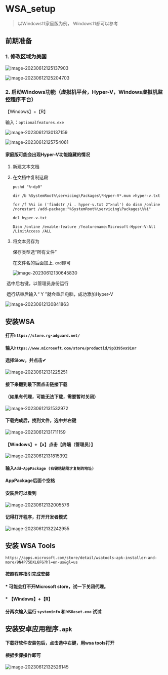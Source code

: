 # WSA_setup

> 以Windows11家庭版为例， Windows11都可以参考

## 前期准备

### 1. 修改区域为美国

![image-20230612125137903](https://github.com/AuriaY/WSA_setup/assets/55018403/219faae7-c137-415a-a2f8-b22ec9429a82)

![image-20230612125204703](https://github.com/AuriaY/WSA_setup/assets/55018403/20dc7d6d-1f5b-4ba9-b28f-8642b7a442aa)

### 2. 启动Windows功能（虚拟机平台，Hyper-V，Windows虚拟机监控程序平台）

【Windows】+【R】

输入：```optionalfeatures.exe```

![image-20230612130137159](https://github.com/AuriaY/WSA_setup/assets/55018403/4cc0fc6a-2866-4c96-831a-8e354216ed29)

![image-20230612125754061](https://github.com/AuriaY/WSA_setup/assets/55018403/d1a3484b-9ad1-48e2-90b6-8c51af4c5857)

#### 家庭版可能会出现Hyper-V功能隐藏的情况

1. 新建文本文档

2. 在文档中复制这段

   ```
   pushd "%~dp0"
   
   dir /b %SystemRoot%\servicing\Packages\*Hyper-V*.mum >hyper-v.txt
   
   for /f %%i in ('findstr /i . hyper-v.txt 2^>nul') do dism /online /norestart /add-package:"%SystemRoot%\servicing\Packages\%%i"
   
   del hyper-v.txt
   
   Dism /online /enable-feature /featurename:Microsoft-Hyper-V-All /LimitAccess /ALL
   ```

3. 将文本另存为

   保存类型选“所有文件”

   在文件名的后面加上```.cmd```即可

   ![image-20230612130645830](https://github.com/AuriaY/WSA_setup/assets/55018403/d7695795-217e-4843-a885-3a4169ddbdd4)

​	选中后右键，以管理员身份运行

​	运行结束后输入“ Y ”就会重启电脑，成功添加Hyper-V

![image-20230612130841863](https://github.com/AuriaY/WSA_setup/assets/55018403/a984816d-11f8-45f6-b8a1-1daf0867d224)

## 安装WSA

#### 打开```https://store.rg-adguard.net/```

#### 输入```https://www.microsoft.com/store/productid/9p3395vx91nr```

#### 选择Slow，并点击✔

![image-20230612131225251](https://github.com/AuriaY/WSA_setup/assets/55018403/8c14c86f-d7f9-4e9d-9aba-55ba497785ce)

#### 接下来翻到最下面点击链接下载

#### （如果有代理，可能无法下载，需要暂时关闭）

![image-20230612131532972](https://github.com/AuriaY/WSA_setup/assets/55018403/fa3545c1-863b-4aa7-bb7b-41128a63be3b)

#### 下载完成后，找到文件，选中并右键

![image-20230612131711159](https://github.com/AuriaY/WSA_setup/assets/55018403/fdd3377f-6e07-4de5-a394-18f20ff32aeb)

#### 【Windows】+【x】点击【终端（管理员）】

![image-20230612131815392](https://github.com/AuriaY/WSA_setup/assets/55018403/0395e273-e0fa-49bf-a4a0-3931e470d03c)

#### 输入```Add-AppPackage (右键粘贴刚才复制的地址)```

#### AppPackage后面个空格

#### 安装后可以看到

![image-20230612132005576](https://github.com/AuriaY/WSA_setup/assets/55018403/b9806b9d-cb7f-405a-ad1a-30e20f9895fe)

#### 记得打开程序，打开开发者模式

![image-20230612132242955](https://github.com/AuriaY/WSA_setup/assets/55018403/2cecb193-e61f-4558-b2ea-f219245c8392)

## 安装 WSA Tools

```https://apps.microsoft.com/store/detail/wsatools-apk-installer-and-more/9N4P75DXL6FG?hl=en-us&gl=us```

#### 按照程序指引完成安装

#### * 可能会打不开Microsoft store，试一下关闭代理。

#### * 【Windows】+【R】

  #### 分两次输入运行 ```systeminfo``` 和 ```WSReset.exe``` 试试

## 安装安卓应用程序```.apk```

#### 下载好软件安装包后，点击选中右键，用wsa tools打开

#### 根据步骤操作即可

![image-20230612132526145](https://github.com/AuriaY/WSA_setup/assets/55018403/f0ac1541-e20f-4a79-8125-340f199e99f7)
